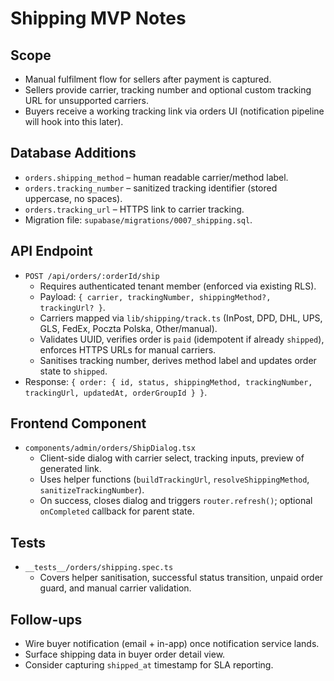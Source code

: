 # Shipping MVP Notes

## Scope

- Manual fulfilment flow for sellers after payment is captured.
- Sellers provide carrier, tracking number and optional custom tracking URL for unsupported carriers.
- Buyers receive a working tracking link via orders UI (notification pipeline will hook into this later).

## Database Additions

- `orders.shipping_method` – human readable carrier/method label.
- `orders.tracking_number` – sanitized tracking identifier (stored uppercase, no spaces).
- `orders.tracking_url` – HTTPS link to carrier tracking.
- Migration file: `supabase/migrations/0007_shipping.sql`.

## API Endpoint

- `POST /api/orders/:orderId/ship`
  - Requires authenticated tenant member (enforced via existing RLS).
  - Payload: `{ carrier, trackingNumber, shippingMethod?, trackingUrl? }`.
  - Carriers mapped via `lib/shipping/track.ts` (InPost, DPD, DHL, UPS, GLS, FedEx, Poczta Polska, Other/manual).
  - Validates UUID, verifies order is `paid` (idempotent if already `shipped`), enforces HTTPS URLs for manual carriers.
  - Sanitises tracking number, derives method label and updates order state to `shipped`.
- Response: `{ order: { id, status, shippingMethod, trackingNumber, trackingUrl, updatedAt, orderGroupId } }`.

## Frontend Component

- `components/admin/orders/ShipDialog.tsx`
  - Client-side dialog with carrier select, tracking inputs, preview of generated link.
  - Uses helper functions (`buildTrackingUrl`, `resolveShippingMethod`, `sanitizeTrackingNumber`).
  - On success, closes dialog and triggers `router.refresh()`; optional `onCompleted` callback for parent state.

## Tests

- `__tests__/orders/shipping.spec.ts`
  - Covers helper sanitisation, successful status transition, unpaid order guard, and manual carrier validation.

## Follow-ups

- Wire buyer notification (email + in-app) once notification service lands.
- Surface shipping data in buyer order detail view.
- Consider capturing `shipped_at` timestamp for SLA reporting.
